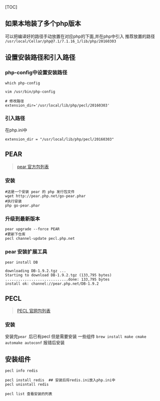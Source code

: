 [TOC]

## 如果本地装了多个php版本
可以把编译好的路径手动放置在对应php的下面,并在php中引入
推荐放置的路径
`/usr/local/Cellar/php@7.1/7.1.16_1/lib/php/20160303`

## 设置安装路径和引入路径
### php-config中设置安装路径

```
which php-config

vim /usr/bin/php-config  

# 修改路径
extension_dir='/usr/local/lib/php/pecl/20160303'
```
### 引入路径
在php.ini中
```
extension_dir = "/usr/local/lib/php/pecl/20160303"
```

## PEAR

> [pear 官方包列表](https://pear.php.net/packages.php)

### 安装
```
#这是一个安装 pear 的 php 发行包文件
wget http://pear.php.net/go-pear.phar
#执行安装
php go-pear.phar
```
### 升级到最新版本
```
pear upgrade --force PEAR
#更新下仓库
pecl channel-update pecl.php.net
```
### pear 安装扩展工具
```
pear install DB

downloading DB-1.9.2.tgz ...
Starting to download DB-1.9.2.tgz (133,795 bytes)
.............................done: 133,795 bytes
install ok: channel://pear.php.net/DB-1.9.2
```



## PECL
> [PECL 官网包列表](https://my.oschina.net/sallency/blog/693150)

### 安装
安装完`pear `后已有pecl
但是需要安装 一些组件
`brew install make cmake automake autoconf` 报错后安装

## 安装组件
```
pecl info redis

pecl install redis  ## 安装后将redis.ini放入php.ini中
pecl unisntall redis

pecl list 查看安装的列表
```